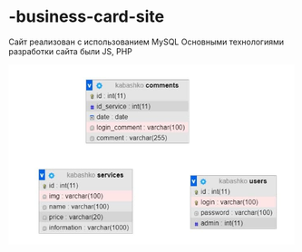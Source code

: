 # -business-card-site

Сайт реализован с использованием MySQL
Основными технологиями разработки сайта были JS, PHP

![alt text](img_site/bd.jpg "Структура базы данных")